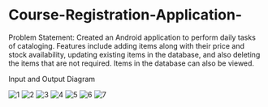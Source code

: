 # Course-Registration-Application-



Problem Statement:
Created an Android application to perform daily tasks of cataloging. Features include adding items along with their price and stock availability, updating existing items in the database, and also deleting the items that are not required. Items in the database can also be viewed.

Input and Output Diagram



















































![1](https://user-images.githubusercontent.com/76790667/179038678-4bb8f7a0-90db-448b-965f-efbdcf510cb8.jpg)
![2](https://user-images.githubusercontent.com/76790667/179038683-1a344eef-3ae4-4f73-bafe-bf0b3767bfd2.jpg)
![3](https://user-images.githubusercontent.com/76790667/179038689-695c899c-7703-4a06-be25-4adf5612f295.jpg)
![4](https://user-images.githubusercontent.com/76790667/179038694-091253f3-d99e-40da-bf81-a47543e6c965.jpg)
![5](https://user-images.githubusercontent.com/76790667/179038705-6183e1d4-9077-45ee-bb97-3452ac7817ba.jpg)
![6](https://user-images.githubusercontent.com/76790667/179038650-ee87dba0-4fc5-464e-9134-88b4ee1a48e4.jpg)
![7](https://user-images.githubusercontent.com/76790667/179038668-96ea78fb-db1a-4527-8c4c-c8d846fd97ac.jpg)

